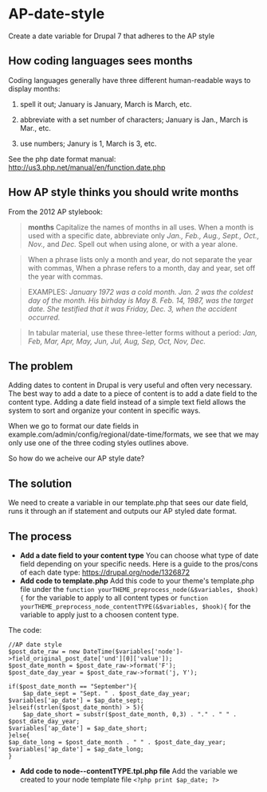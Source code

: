 AP-date-style
=============

Create a date variable for Drupal 7 that adheres to the AP style

## How coding languages sees months
Coding languages generally have three different human-readable  ways to display months:

1. spell it out; January is January, March is March, etc.

2. abbreviate with a set number of characters; January is Jan., March is Mar., etc.

3. use numbers; Janury is 1, March is 3, etc.

See the php date format manual: http://us3.php.net/manual/en/function.date.php

## How AP style thinks you should write months
From the 2012 AP stylebook:
>**months** Capitalize the names of months in all uses. When a month is used with a specific date, abbreviate only *Jan., Feb., Aug., Sept., Oct., Nov.,* and *Dec.* Spell out when using alone, or with a year alone.

>When a phrase lists only a month and year, do not separate the year with commas, When a phrase refers to a month, day and year, set off the year with commas.

>EXAMPLES: *January 1972 was a cold month. Jan. 2 was the coldest day of the month. His birhday is May 8. Feb. 14, 1987, was the target date. She testified that it was Friday, Dec. 3, when the accident occurred.*

>In tabular material, use these three-letter forms without a period: *Jan, Feb, Mar, Apr, May, Jun, Jul, Aug, Sep, Oct, Nov, Dec.*

## The problem
Adding dates to content in Drupal is very useful and often very necessary. The best way to add a date to a piece of content is to add a date field to the content type. Adding a date field instead of a simple text field allows the system to sort and organize your content in specific ways.

When we go to format our date fields in example.com/admin/config/regional/date-time/formats, we see that we may only use one of the three coding styles outlines above.

So how do we acheive our AP style date?

## The solution
We need to create a variable in our template.php that sees our date field, runs it through an if statement and outputs our AP styled date format.

## The process
- **Add a date field to your content type** You can choose what type of date field depending on your specific needs. Here is a guide to the pros/cons of each date type: https://drupal.org/node/1326872
- **Add code to template.php** Add this code to your theme's template.php file under the `function yourTHEME_preprocess_node(&$variables, $hook){` for the variable to apply to all content types or `function yourTHEME_preprocess_node_contentTYPE(&$variables, $hook){` for the variable to apply just to a choosen content type.

The code:

    //AP date style  
    $post_date_raw = new DateTime($variables['node']->field_original_post_date['und'][0]['value']);  
    $post_date_month = $post_date_raw->format('F');  
    $post_date_day_year = $post_date_raw->format('j, Y');  
  
    if($post_date_month == "September"){  
    	$ap_date_sept = "Sept. " . $post_date_day_year;  
	$variables['ap_date'] = $ap_date_sept;  
    }elseif(strlen($post_date_month) > 5){  
        $ap_date_short = substr($post_date_month, 0,3) . "." . " " . $post_date_day_year;  
	$variables['ap_date'] = $ap_date_short;  
    }else{  
	$ap_date_long = $post_date_month . " " . $post_date_day_year;  
	$variables['ap_date'] = $ap_date_long;  
    }
- **Add code to node--contentTYPE.tpl.php file** Add the variable we created to your node template file
`<?php print $ap_date; ?>`
